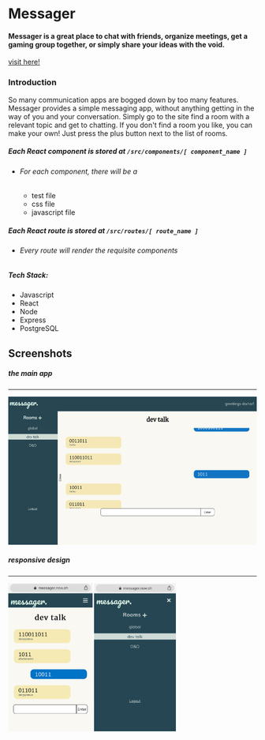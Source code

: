 # Messager


#### Messager is a great place to chat with friends, organize meetings, get a gaming group together, or simply share your ideas with the void.
[visit here!](http://messager.now.sh)

### Introduction
So many communication apps are bogged down by too many features. Messager provides a simple messaging app, without anything getting in the way of you and your conversation. Simply go to the site find a room with a relevant topic and get to chatting. If you don't find a room you like, you can make your own! Just press the plus button next to the list of rooms.

##### Each React component is stored at `/src/components/[ component_name ]`
* ###### For each component, there will be a 
    * test file
    * css file
    * javascript file
##### Each React route is stored at `/src/routes/[ route_name ]`
* ###### Every route will render the requisite components
##### Tech Stack:
* Javascript
* React
* Node
* Express
* PostgreSQL
## Screenshots
##### the main app
***
<img src = './src/screenshots/mainpage.png' height = '300px' >

##### responsive design
***

<img src = './src/screenshots/mobile-page.jpg' height = '300px' >


<img src = './src/screenshots/mobile-rooms.jpg' height = '300px' >


